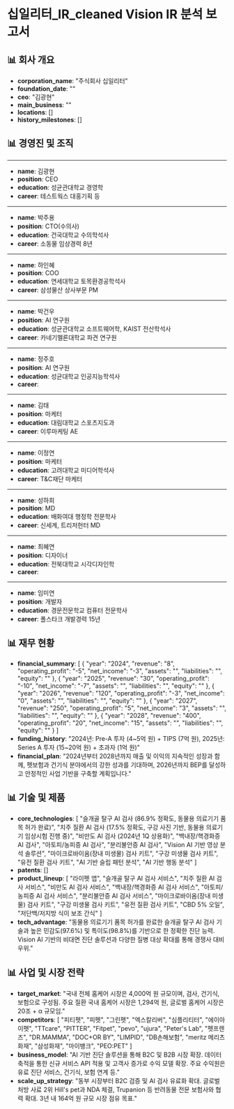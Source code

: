 # 십일리터_IR_cleaned Vision IR 분석 보고서

## 📊 회사 개요

- **corporation_name**: "주식회사 십일리터"
- **foundation_date**: ""
- **ceo**: "김광현"
- **main_business**: ""
- **locations**: []
- **history_milestones**: []

## 📊 경영진 및 조직

- ---
  - **name**: 김광현
  - **position**: CEO
  - **education**: 성균관대학교 경영학
  - **career**: 테스트웍스 대홍기획 등
- ---
  - **name**: 박주용
  - **position**: CTO(수의사)
  - **education**: 건국대학교 수의학석사
  - **career**: 소동물 임상경력 8년
- ---
  - **name**: 하인혜
  - **position**: COO
  - **education**: 연세대학교 토목환경공학석사
  - **career**: 삼성물산 상사부문 PM
- ---
  - **name**: 박건우
  - **position**: AI 연구원
  - **education**: 성균관대학교 소프트웨어학, KAIST 전산학석사
  - **career**: 카네기멜론대학교 파견 연구원
- ---
  - **name**: 정주호
  - **position**: AI 연구원
  - **education**: 성균대학교 인공지능학석사
  - **career**: 
- ---
  - **name**: 김태
  - **position**: 마케터
  - **education**: 대림대학교 스포츠지도과
  - **career**: 이루마케팅 AE
- ---
  - **name**: 이정연
  - **position**: 마케터
  - **education**: 고려대학교 미디어학석사
  - **career**: T&C재단 마케터
- ---
  - **name**: 성하희
  - **position**: MD
  - **education**: 배화여대 행정학 전문학사
  - **career**: 신세계, 트리저헌터 MD
- ---
  - **name**: 최혜연
  - **position**: 디자이너
  - **education**: 전북대학교 시각디자인학
  - **career**: 
- ---
  - **name**: 임미연
  - **position**: 개발자
  - **education**: 경문전문학교 컴퓨터 전문학사
  - **career**: 폴스타크 개발경력 15년

## 📊 재무 현황

- **financial_summary**: [
  {
    "year": "2024",
    "revenue": "8",
    "operating_profit": "-5",
    "net_income": "-3",
    "assets": "",
    "liabilities": "",
    "equity": ""
  },
  {
    "year": "2025",
    "revenue": "30",
    "operating_profit": "-10",
    "net_income": "-7",
    "assets": "",
    "liabilities": "",
    "equity": ""
  },
  {
    "year": "2026",
    "revenue": "120",
    "operating_profit": "-3",
    "net_income": "0",
    "assets": "",
    "liabilities": "",
    "equity": ""
  },
  {
    "year": "2027",
    "revenue": "250",
    "operating_profit": "5",
    "net_income": "3",
    "assets": "",
    "liabilities": "",
    "equity": ""
  },
  {
    "year": "2028",
    "revenue": "400",
    "operating_profit": "20",
    "net_income": "15",
    "assets": "",
    "liabilities": "",
    "equity": ""
  }
]
- **funding_history**: "2024년: Pre-A 투자 (4~5억 원) + TIPS (7억 원), 2025년: Series A 투자 (15~20억 원) + 초과자 (1억 원)"
- **financial_plan**: "2024년부터 2028년까지 매출 및 이익의 지속적인 성장과 함께, 펫보험과 건기식 분야에서의 강한 성과를 기대하며, 2026년까지 BEP를 달성하고 안정적인 사업 기반을 구축할 계획입니다."

## 📊 기술 및 제품

- **core_technologies**: [
  "슬개골 탈구 AI 검사 (86.9% 정확도, 동물용 의료기기 품목 허가 완료)",
  "치주 질환 AI 검사 (17.5% 정확도, 구강 사진 기반, 동물용 의료기기 임상시험 진행 중)",
  "비만도 AI 검사 (2024년 1Q 상용화)",
  "백내장/핵경화증 AI 검사",
  "아토피/농피증 AI 검사",
  "분리불안증 AI 검사",
  "Vision AI 기반 영상 분석 솔루션",
  "마이크로바이옴(장내 미생물) 검사 키트",
  "구강 미생물 검사 키트",
  "유전 질환 검사 키트",
  "AI 기반 슬립 패턴 분석",
  "AI 기반 행동 분석"
]
- **patents**: []
- **product_lineup**: [
  "라이펫 앱",
  "슬개골 탈구 AI 검사 서비스",
  "치주 질환 AI 검사 서비스",
  "비만도 AI 검사 서비스",
  "백내장/핵경화증 AI 검사 서비스",
  "아토피/농피증 AI 검사 서비스",
  "분리불안증 AI 검사 서비스",
  "마이크로바이옴(장내 미생물) 검사 키트",
  "구강 미생물 검사 키트",
  "유전 질환 검사 키트",
  "CBD 5% 오일",
  "저단백/저지방 식이 보조 간식"
]
- **tech_advantage**: "동물용 의료기기 품목 허가를 완료한 슬개골 탈구 AI 검사 기술과 높은 민감도(97.6%) 및 특이도(98.8%)를 기반으로 한 정확한 진단 능력. Vision AI 기반의 비대면 진단 솔루션과 다양한 질병 대상 확대를 통해 경쟁사 대비 우위."

## 📊 사업 및 시장 전략

- **target_market**: "국내 전체 홈케어 시장은 4,000억 원 규모이며, 검사, 건기식, 보험으로 구성됨. 주요 질환 국내 홈케어 시장은 1,294억 원, 글로벌 홈케어 시장은 20조 + α 규모임."
- **competitors**: [
  "피티펫",
  "피펫",
  "그린펫",
  "엑스칼리버",
  "심플리티터",
  "에이아이펫",
  "TTcare",
  "PITTER",
  "Fitpet",
  "pevo",
  "ujura",
  "Peter's Lab",
  "펫프렌즈",
  "DR.MAMMA",
  "DOC+OR BY",
  "LIMPID",
  "DB손해보험",
  "meritz 메리츠화재",
  "삼성화재",
  "마이뱅크",
  "PEO:PET"
]
- **business_model**: "AI 기반 진단 솔루션을 통해 B2C 및 B2B 시장 확장. 데이터 축적을 통한 신규 서비스 API 적용 및 고객사 증가로 수익 모델 확장. 주요 수익원은 유료 진단 서비스, 건기식, 보험 연계 등."
- **scale_up_strategy**: "동부 시장부터 B2C 검증 및 AI 검사 유료화 확대. 글로벌 처방 사료 2위 Hill's pet과 NDA 체결, Trupanion 등 반려동물 전문 보험사와 협력 확대. 3년 내 164억 원 규모 시장 점유 목표."


